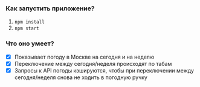 ### Как запустить приложение?
1. `npm install`
2. `npm start`

### Что оно умеет?
- [x] Показывает погоду в Москве на сегодня и на неделю
- [x] Переключение между сегодня/неделя происходят по табам
- [x] Запросы к API погоды кэшируются, чтобы при переключении между сегодня/неделя снова не ходить в погодную ручку
